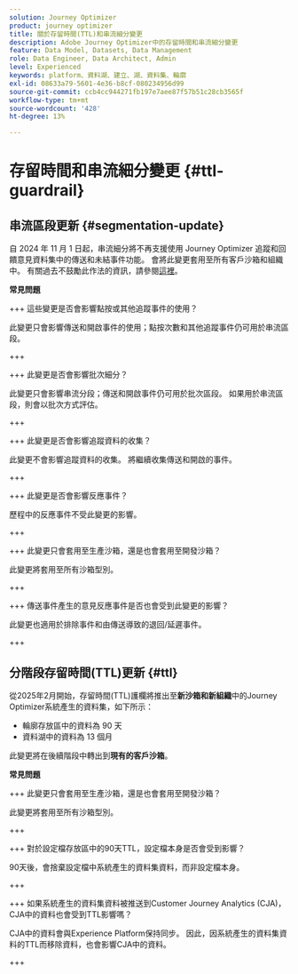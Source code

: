 ```yaml
---
solution: Journey Optimizer
product: journey optimizer
title: 關於存留時間(TTL)和串流細分變更
description: Adobe Journey Optimizer中的存留時間和串流細分變更
feature: Data Model, Datasets, Data Management
role: Data Engineer, Data Architect, Admin
level: Experienced
keywords: platform、資料湖、建立、湖、資料集、輪廓
exl-id: 08633a79-5601-4e36-b8cf-080234956d99
source-git-commit: ccb4cc944271fb197e7aee87f57b51c28cb3565f
workflow-type: tm+mt
source-wordcount: '428'
ht-degree: 13%

---
```


# 存留時間和串流細分變更 {#ttl-guardrail}

## 串流區段更新 {#segmentation-update}

自 2024 年 11 月 1 日起，串流細分將不再支援使用 Journey Optimizer 追蹤和回饋意見資料集中的傳送和未結事件功能。 會將此變更套用至所有客戶沙箱和組織中。 有關過去不鼓勵此作法的資訊，請參閱[這裡](../audience/about-audiences.md#streaming-segmentation-events-guardrails)。

**常見問題**

+++ 這些變更是否會影響點按或其他追蹤事件的使用？

此變更只會影響傳送和開啟事件的使用；點按次數和其他追蹤事件仍可用於串流區段。

+++

+++ 此變更是否會影響批次細分？

此變更只會影響串流分段；傳送和開啟事件仍可用於批次區段。 如果用於串流區段，則會以批次方式評估。

+++

+++ 此變更是否會影響追蹤資料的收集？

此變更不會影響追蹤資料的收集。 將繼續收集傳送和開啟的事件。

+++

+++ 此變更是否會影響反應事件？

歷程中的反應事件不受此變更的影響。

+++

+++ 此變更只會套用至生產沙箱，還是也會套用至開發沙箱？

此變更將套用至所有沙箱型別。

+++

+++ 傳送事件產生的意見反應事件是否也會受到此變更的影響？

此變更也適用於排除事件和由傳送導致的退回/延遲事件。

+++

## 分階段存留時間(TTL)更新 {#ttl}

從2025年2月開始，存留時間(TTL)護欄將推出至&#x200B;**新沙箱和新組織**&#x200B;中的Journey Optimizer系統產生的資料集，如下所示：

* 輪廓存放區中的資料為 90 天
* 資料湖中的資料為 13 個月

此變更將在後續階段中轉出到&#x200B;**現有的客戶沙箱**。

**常見問題**

+++ 此變更只會套用至生產沙箱，還是也會套用至開發沙箱？

此變更將套用至所有沙箱型別。

+++

+++ 對於設定檔存放區中的90天TTL，設定檔本身是否會受到影響？

90天後，會捨棄設定檔中系統產生的資料集資料，而非設定檔本身。

+++

+++ 如果系統產生的資料集資料被推送到Customer Journey Analytics (CJA)，CJA中的資料也會受到TTL影響嗎？

CJA中的資料會與Experience Platform保持同步。 因此，因系統產生的資料集資料的TTL而移除資料，也會影響CJA中的資料。

+++

